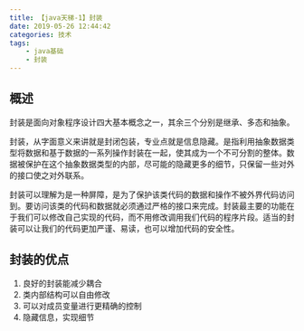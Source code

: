 ```yaml
---
title: 【java天梯-1】封装
date: 2019-05-26 12:44:42
categories: 技术
tags: 
    - java基础
    - 封装
---
```


## 概述
封装是面向对象程序设计四大基本概念之一，其余三个分别是继承、多态和抽象。

封装，从字面意义来讲就是封闭包装，专业点就是信息隐藏。是指利用抽象数据类型将数据和基于数据的一系列操作封装在一起，使其成为一个不可分割的整体。数据被保护在这个抽象数据类型的内部，尽可能的隐藏更多的细节，只保留一些对外的接口使之对外联系。

封装可以理解为是一种屏障，是为了保护该类代码的数据和操作不被外界代码访问到。要访问该类的代码和数据就必须通过严格的接口来完成。封装最主要的功能在于我们可以修改自己实现的代码，而不用修改调用我们代码的程序片段。适当的封装可以让我们的代码更加严谨、易读，也可以增加代码的安全性。

## 封装的优点

1. 良好的封装能减少耦合
2. 类内部结构可以自由修改
3. 可以对成员变量进行更精确的控制
4. 隐藏信息，实现细节

